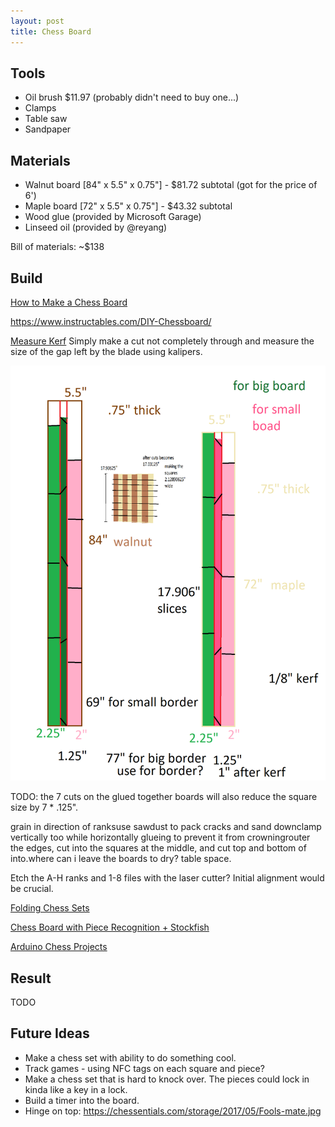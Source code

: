 ```yaml
---
layout: post
title: Chess Board
---
```


## Tools

- Oil brush $11.97 (probably didn't need to buy one...)
- Clamps
- Table saw
- Sandpaper

## Materials

- Walnut board [84" x 5.5" x 0.75"] - $81.72 subtotal (got for the price of 6')
- Maple board [72" x 5.5" x 0.75"] - $43.32 subtotal
- Wood glue (provided by Microsoft Garage)
- Linseed oil (provided by @reyang)

Bill of materials: ~$138

## Build

[How to Make a Chess Board](https://generaltools.com/blog/how-to-make-a-chess-board/)

<https://www.instructables.com/DIY-Chessboard/>

[Measure Kerf](https://youtu.be/N_BAjy4R8lg)
Simply make a cut not completely through and measure the size of the gap left by the blade using kalipers.

![Blueprint for board cuts](/assets/img/chess-board/blueprint.png)

TODO: the 7 cuts on the glued together boards will also reduce the square size by 7 * .125".

grain in direction of ranksuse sawdust to pack cracks and sand downclamp vertically too while horizontally glueing to prevent it from crowningrouter the edges, cut into the squares at the middle, and cut top and bottom of into.where can i leave the boards to dry? table space.

Etch the A-H ranks and 1-8 files with the laser cutter? Initial alignment would be crucial.

[Folding Chess Sets](https://www.chess.com/forum/view/chess-equipment/show-the-world-your-best-folding-chess-sets-please-post-a-pic)

[Chess Board with Piece Recognition + Stockfish](https://create.arduino.cc/projecthub/Maxchess/wooden-chess-board-with-piece-recognition-872ffb)

[Arduino Chess Projects](https://create.arduino.cc/projecthub/projects/tags/chess)

## Result

TODO

## Future Ideas

- Make a chess set with ability to do something cool.
- Track games - using NFC tags on each square and piece?
- Make a chess set that is hard to knock over. The pieces could lock in kinda like a key in a lock.
- Build a timer into the board.
- Hinge on top: <https://chessentials.com/storage/2017/05/Fools-mate.jpg>
